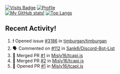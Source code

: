 [![Visits Badge](https://badges.pufler.dev/visits/misly16/git-badges)](https://badges.pufler.dev)
[![Profile](https://raw.githubusercontent.com/Misly16/Misly16/master/index.png)](https://github.com/misly16)
<br>
[![My GitHub stats!](https://github-readme-stats.vercel.app/api?username=misly16&show_icons=true&theme=dracula)](https://github.com/misly16)
[![Top Langs](https://github-readme-stats.vercel.app/api/top-langs/?username=misly16&theme=dracula&layout=compact)](https://github.com/misly16)
<br>


## Recent Activity!
<!--START_SECTION:activity-->
1. ❗️ Opened issue [#3186](https://github.com//timburgan/timburgan/issues/3186) in [timburgan/timburgan](https://github.com//timburgan/timburgan)
2. 🗣 Commented on [#112](https://github.com//Sank6/Discord-Bot-List/issues/112) in [Sank6/Discord-Bot-List](https://github.com//Sank6/Discord-Bot-List)
3. 🎉 Merged PR [#1](https://github.com//Misly16/tcapi.js/pull/1) in [Misly16/tcapi.js](https://github.com//Misly16/tcapi.js)
4. 🎉 Merged PR [#2](https://github.com//Misly16/tcapi.js/pull/2) in [Misly16/tcapi.js](https://github.com//Misly16/tcapi.js)
5. 💪 Opened PR [#1](https://github.com//Misly16/tcapi.js/pull/1) in [Misly16/tcapi.js](https://github.com//Misly16/tcapi.js)
<!--END_SECTION:activity-->

